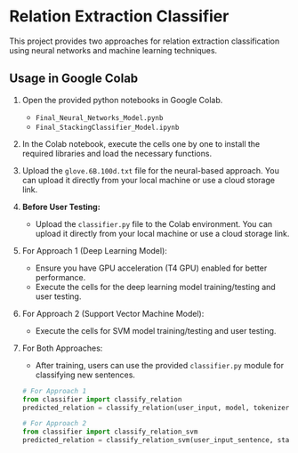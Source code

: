 # Relation Extraction Classifier

This project provides two approaches for relation extraction classification using neural networks and machine learning techniques.

## Usage in Google Colab

1. Open the provided python notebooks in Google Colab.
    - `Final_Neural_Networks_Model.pynb`
    - `Final_StackingClassifier_Model.ipynb`

2. In the Colab notebook, execute the cells one by one to install the required libraries and load the necessary functions.

3. Upload the `glove.6B.100d.txt` file for the neural-based approach. You can upload it directly from your local machine or use a cloud storage link.

4. **Before User Testing:**
    - Upload the `classifier.py` file to the Colab environment. You can upload it directly from your local machine or use a cloud storage link.
 
5. For Approach 1 (Deep Learning Model):

    - Ensure you have GPU acceleration (T4 GPU) enabled for better performance.
    - Execute the cells for the deep learning model training/testing and user testing.

6. For Approach 2 (Support Vector Machine Model):

    - Execute the cells for SVM model training/testing and user testing.

7. For Both Approaches:

    - After training, users can use the provided `classifier.py` module for classifying new sentences.

    ```python
    # For Approach 1
    from classifier import classify_relation
    predicted_relation = classify_relation(user_input, model, tokenizer, max_sent_len, word_index, label_encoder)

    # For Approach 2
    from classifier import classify_relation_svm
    predicted_relation = classify_relation_svm(user_input_sentence, stacking_model, vectorizer)
    ```
